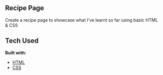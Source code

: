 ## Recipe Page
Create a recipe page to showcase what I've learnt so far using basic HTML & CSS

## Tech Used
<b>Built with:</b>
- [HTML](https://developer.mozilla.org/en-US/docs/Web/HTML) 
- [CSS](https://developer.mozilla.org/en-US/docs/Web/CSS)
